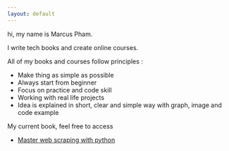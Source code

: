 ```yaml
---
layout: default
---
```


hi, my name is Marcus Pham.


I write tech books and create online courses. 

All of my books and courses follow principles :

* Make thing as simple as possible
* Always start from beginner
* Focus on practice and code skill
* Working with real life projects
* Idea is explained in short, clear and simple way with graph, image and code example


My current book, feel free to access

* [Master web scraping with python](http://masterwebscrapingwithpython.com/)